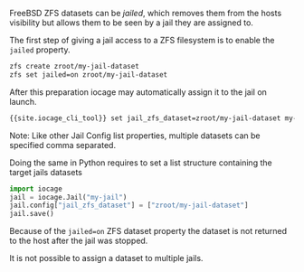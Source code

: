 FreeBSD ZFS datasets can be *jailed*, which removes them from the hosts visibility but allows them to be seen by a jail they are assigned to.

The first step of giving a jail access to a ZFS filesystem is to enable the `jailed` property.

```sh
zfs create zroot/my-jail-dataset
zfs set jailed=on zroot/my-jail-dataset
```

After this preparation iocage may automatically assign it to the jail on launch.

```sh
{{site.iocage_cli_tool}} set jail_zfs_dataset=zroot/my-jail-dataset my-jail
```

Note: Like other Jail Config list properties, multiple datasets can be specified comma separated.

Doing the same in Python requires to set a list structure containing the target jails datasets

```python
import iocage
jail = iocage.Jail("my-jail")
jail.config["jail_zfs_dataset"] = ["zroot/my-jail-dataset"]
jail.save()
```

Because of the `jailed=on` ZFS dataset property the dataset is not returned to the host after the jail was stopped.

It is not possible to assign a dataset to multiple jails.